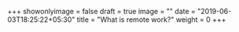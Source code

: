 +++
showonlyimage = false
draft = true
image = ""
date = "2019-06-03T18:25:22+05:30"
title = "What is remote work?"
weight = 0
+++

<!--more-->
